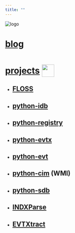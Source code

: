 ```yaml
---
title: ""
---
```


![logo](http://www.gravatar.com/avatar/677f6ada59932964b9150aba814fedd6?s=100&d=identicon)

# [blog](./posts/)

# [projects](https://github.com/williballenthin/) <img src="https://github.githubassets.com/images/modules/logos_page/GitHub-Mark.png" height="40px" style="position: relative;top: 10px;"></img>

  - ## [FLOSS](https://github.com/fireeye/flare-floss)
  - ## [python-idb](https://github.com/williballenthin/python-idb)
  - ## [python-registry](https://github.com/williballenthin/python-registry)
  - ## [python-evtx](https://github.com/williballenthin/python-evtx)
  - ## [python-evt](https://github.com/williballenthin/LfLe)
  - ## [python-cim](https://github.com/fireeye/flare-wmi/tree/master/python-cim) (WMI)
  - ## [python-sdb](https://github.com/williballenthin/python-sdb)
  - ## [INDXParse](https://github.com/williballenthin/INDXParse)
  - ## [EVTXtract](https://github.com/williballenthin/EVTXtract)
